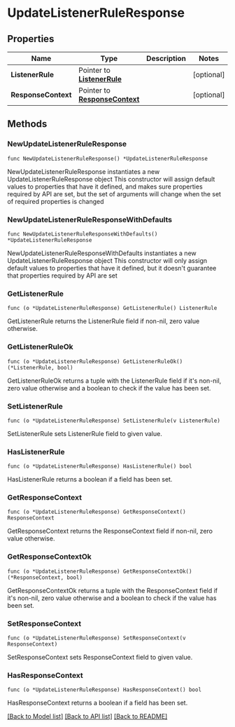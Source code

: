 # UpdateListenerRuleResponse

## Properties

Name | Type | Description | Notes
------------ | ------------- | ------------- | -------------
**ListenerRule** | Pointer to [**ListenerRule**](ListenerRule.md) |  | [optional] 
**ResponseContext** | Pointer to [**ResponseContext**](ResponseContext.md) |  | [optional] 

## Methods

### NewUpdateListenerRuleResponse

`func NewUpdateListenerRuleResponse() *UpdateListenerRuleResponse`

NewUpdateListenerRuleResponse instantiates a new UpdateListenerRuleResponse object
This constructor will assign default values to properties that have it defined,
and makes sure properties required by API are set, but the set of arguments
will change when the set of required properties is changed

### NewUpdateListenerRuleResponseWithDefaults

`func NewUpdateListenerRuleResponseWithDefaults() *UpdateListenerRuleResponse`

NewUpdateListenerRuleResponseWithDefaults instantiates a new UpdateListenerRuleResponse object
This constructor will only assign default values to properties that have it defined,
but it doesn't guarantee that properties required by API are set

### GetListenerRule

`func (o *UpdateListenerRuleResponse) GetListenerRule() ListenerRule`

GetListenerRule returns the ListenerRule field if non-nil, zero value otherwise.

### GetListenerRuleOk

`func (o *UpdateListenerRuleResponse) GetListenerRuleOk() (*ListenerRule, bool)`

GetListenerRuleOk returns a tuple with the ListenerRule field if it's non-nil, zero value otherwise
and a boolean to check if the value has been set.

### SetListenerRule

`func (o *UpdateListenerRuleResponse) SetListenerRule(v ListenerRule)`

SetListenerRule sets ListenerRule field to given value.

### HasListenerRule

`func (o *UpdateListenerRuleResponse) HasListenerRule() bool`

HasListenerRule returns a boolean if a field has been set.

### GetResponseContext

`func (o *UpdateListenerRuleResponse) GetResponseContext() ResponseContext`

GetResponseContext returns the ResponseContext field if non-nil, zero value otherwise.

### GetResponseContextOk

`func (o *UpdateListenerRuleResponse) GetResponseContextOk() (*ResponseContext, bool)`

GetResponseContextOk returns a tuple with the ResponseContext field if it's non-nil, zero value otherwise
and a boolean to check if the value has been set.

### SetResponseContext

`func (o *UpdateListenerRuleResponse) SetResponseContext(v ResponseContext)`

SetResponseContext sets ResponseContext field to given value.

### HasResponseContext

`func (o *UpdateListenerRuleResponse) HasResponseContext() bool`

HasResponseContext returns a boolean if a field has been set.


[[Back to Model list]](../README.md#documentation-for-models) [[Back to API list]](../README.md#documentation-for-api-endpoints) [[Back to README]](../README.md)


